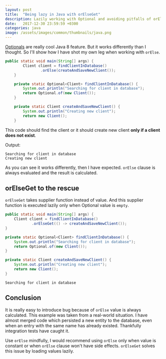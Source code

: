 ```yaml
---
layout: post
title:  "Being lazy in Java with orElseGet"
description: Lazily working with Optional and avoiding pitfalls of orElse
date:   2017-12-30 23:59:59 +0300
categories: java
image: /assets/images/common/thumbnails/java.png
---
```


[Optionals](https://docs.oracle.com/javase/9/docs/api/java/util/Optional.html)
 are really cool Java 8 feature. But it works differently than I thought.
So I'll show how I have shot my own leg when working with `orElse`.

```java
public static void main(String[] args) {
        Client client = findClientInDatabase()
                .orElse(createAndSaveNewClient());
    }

    private static Optional<Client> findClientInDatabase() {
        System.out.println("Searching for client in database");
        return Optional.of(new Client());
    }

    private static Client createAndSaveNewClient() {
        System.out.println("Creating new client");
        return new Client();
    }
```

This code should find the client or it should create new client **only if a client does not exist**.

Output:
```
Searching for client in database
Creating new client
```

As you can see it works differently, then I have expected.
`orElse` clause is always evaluated and the result is calculated.

## orElseGet to the rescue
`orElseGet` takes supplier function instead of value. And this supplier function
is executed lazily only when Optional value is `empty`.

```java
public static void main(String[] args) {
    Client client = findClientInDatabase()
            .orElseGet(() -> createAndSaveNewClient());
}

private static Optional<Client> findClientInDatabase() {
    System.out.println("Searching for client in database");
    return Optional.of(new Client());
}

private static Client createAndSaveNewClient() {
    System.out.println("Creating new client");
    return new Client();
}
```

```
Searching for client in database
```


## Conclusion
It is really easy to introduce bug because of `orElse` value is always calculated.
This example was taken from a real-world situation. I have almost merged code which
persisted a new entity to the database, even when an entry with the same name has already existed.
Thankfully integration tests have caught it.

Use `orElse` mindfully, I would recommend using `orElse` only when value is
constant or when `orElse` clause won't have side effects. `orElseGet` solves
this issue by loading values lazily.
